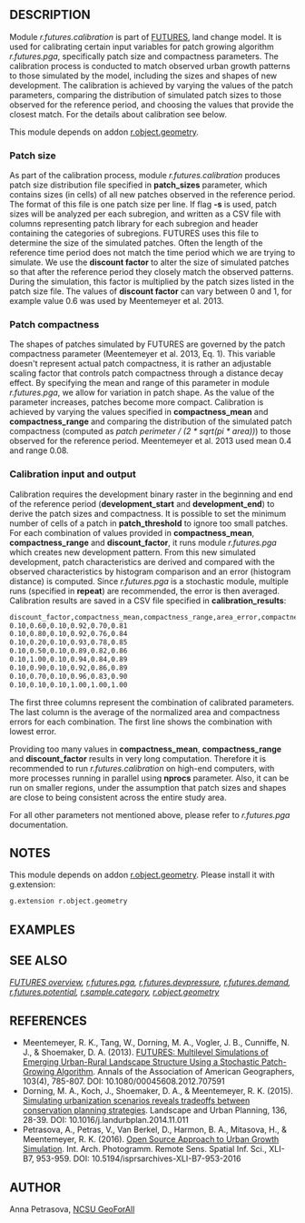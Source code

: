## DESCRIPTION

Module *r.futures.calibration* is part of [FUTURES](r.futures.md), land
change model. It is used for calibrating certain input variables for
patch growing algorithm *r.futures.pga*, specifically patch size and
compactness parameters. The calibration process is conducted to match
observed urban growth patterns to those simulated by the model,
including the sizes and shapes of new development. The calibration is
achieved by varying the values of the patch parameters, comparing the
distribution of simulated patch sizes to those observed for the
reference period, and choosing the values that provide the closest
match. For the details about calibration see below.

This module depends on addon [r.object.geometry](r.object.geometry.md).

### Patch size

As part of the calibration process, module *r.futures.calibration*
produces patch size distribution file specified in **patch\_sizes**
parameter, which contains sizes (in cells) of all new patches observed
in the reference period. The format of this file is one patch size per
line. If flag **-s** is used, patch sizes will be analyzed per each
subregion, and written as a CSV file with columns representing patch
library for each subregion and header containing the categories of
subregions. FUTURES uses this file to determine the size of the
simulated patches. Often the length of the reference time period does
not match the time period which we are trying to simulate. We use the
**discount factor** to alter the size of simulated patches so that after
the reference period they closely match the observed patterns. During
the simulation, this factor is multiplied by the patch sizes listed in
the patch size file. The values of **discount factor** can vary between
0 and 1, for example value 0.6 was used by Meentemeyer et al. 2013.

### Patch compactness

The shapes of patches simulated by FUTURES are governed by the patch
compactness parameter (Meentemeyer et al. 2013, Eq. 1). This variable
doesn't represent actual patch compactness, it is rather an adjustable
scaling factor that controls patch compactness through a distance decay
effect. By specifying the mean and range of this parameter in module
*r.futures.pga*, we allow for variation in patch shape. As the value of
the parameter increases, patches become more compact. Calibration is
achieved by varying the values specified in **compactness\_mean** and
**compactness\_range** and comparing the distribution of the simulated
patch compactness (computed as *patch perimeter / (2 \* sqrt(pi \*
area))*) to those observed for the reference period. Meentemeyer et al.
2013 used mean 0.4 and range 0.08.

### Calibration input and output

Calibration requires the development binary raster in the beginning and
end of the reference period (**development\_start** and
**development\_end**) to derive the patch sizes and compactness. It is
possible to set the minimum number of cells of a patch in
**patch\_threshold** to ignore too small patches. For each combination
of values provided in **compactness\_mean**, **compactness\_range** and
**discount\_factor**, it runs module *r.futures.pga* which creates new
development pattern. From this new simulated development, patch
characteristics are derived and compared with the observed
characteristics by histogram comparison and an error (histogram
distance) is computed. Since *r.futures.pga* is a stochastic module,
multiple runs (specified in **repeat**) are recommended, the error is
then averaged. Calibration results are saved in a CSV file specified in
**calibration\_results**:

```sh
discount_factor,compactness_mean,compactness_range,area_error,compactness_error,combined_error
0.10,0.60,0.10,0.92,0.70,0.81
0.10,0.80,0.10,0.92,0.76,0.84
0.10,0.20,0.10,0.93,0.78,0.85
0.10,0.50,0.10,0.89,0.82,0.86
0.10,1.00,0.10,0.94,0.84,0.89
0.10,0.90,0.10,0.92,0.86,0.89
0.10,0.70,0.10,0.96,0.83,0.90
0.10,0.10,0.10,1.00,1.00,1.00

```

The first three columns represent the combination of calibrated
parameters. The last column is the average of the normalized area and
compactness errors for each combination. The first line shows the
combination with lowest error.

Providing too many values in **compactness\_mean**,
**compactness\_range** and **discount\_factor** results in very long
computation. Therefore it is recommended to run *r.futures.calibration*
on high-end computers, with more processes running in parallel using
**nprocs** parameter. Also, it can be run on smaller regions, under the
assumption that patch sizes and shapes are close to being consistent
across the entire study area.

For all other parameters not mentioned above, please refer to
*r.futures.pga* documentation.

## NOTES

This module depends on addon [r.object.geometry](r.object.geometry.md).
Please install it with g.extension:

```sh
g.extension r.object.geometry
```

## EXAMPLES

## SEE ALSO

*[FUTURES overview](r.futures.md), [r.futures.pga](r.futures.pga.md),
[r.futures.devpressure](r.futures.devpressure.md),
[r.futures.demand](r.futures.demand.md),
[r.futures.potential](r.futures.potential.md),
[r.sample.category](r.sample.category.md),
[r.object.geometry](r.object.geometry.md)*

## REFERENCES

  - Meentemeyer, R. K., Tang, W., Dorning, M. A., Vogler, J. B.,
    Cunniffe, N. J., & Shoemaker, D. A. (2013). [FUTURES: Multilevel
    Simulations of Emerging Urban-Rural Landscape Structure Using a
    Stochastic Patch-Growing
    Algorithm](https://doi.org/10.1080/00045608.2012.707591). Annals of
    the Association of American Geographers, 103(4), 785-807. DOI:
    10.1080/00045608.2012.707591
  - Dorning, M. A., Koch, J., Shoemaker, D. A., & Meentemeyer, R. K.
    (2015). [Simulating urbanization scenarios reveals tradeoffs between
    conservation planning
    strategies](https://doi.org/10.1016/j.landurbplan.2014.11.011).
    Landscape and Urban Planning, 136, 28-39. DOI:
    10.1016/j.landurbplan.2014.11.011
  - Petrasova, A., Petras, V., Van Berkel, D., Harmon, B. A., Mitasova,
    H., & Meentemeyer, R. K. (2016). [Open Source Approach to Urban
    Growth
    Simulation](https://isprs-archives.copernicus.org/articles/XLI-B7/953/2016/isprs-archives-XLI-B7-953-2016.pdf).
    Int. Arch. Photogramm. Remote Sens. Spatial Inf. Sci., XLI-B7,
    953-959. DOI: 10.5194/isprsarchives-XLI-B7-953-2016

## AUTHOR

Anna Petrasova, [NCSU GeoForAll](https://geospatial.ncsu.edu/geoforall/)
